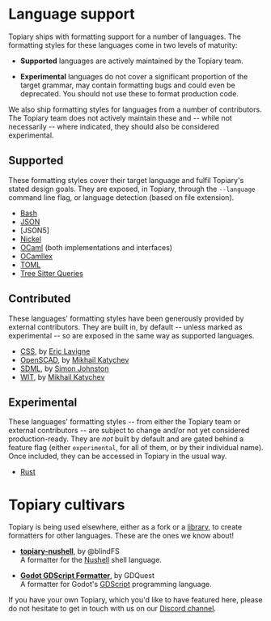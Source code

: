 # Language support

<!----------------------------------------------------------------------
Update these sections as necessary on new developments/releases
----------------------------------------------------------------------->

Topiary ships with formatting support for a number of languages. The
formatting styles for these languages come in two levels of maturity:

- **Supported** languages are actively maintained by the Topiary team.

- **Experimental** languages do not cover a significant proportion of
  the target grammar, may contain formatting bugs and could even be
  deprecated. You should not use these to format production code.

We also ship formatting styles for languages from a number of
contributors. The Topiary team does not actively maintain these and --
while not necessarily -- where indicated, they should also be considered
experimental.

## Supported

These formatting styles cover their target language and fulfil Topiary's
stated design goals. They are exposed, in Topiary, through the
`--language` command line flag, or language detection (based on file
extension).

- [Bash]
- [JSON]
- [JSON5]
- [Nickel]
- [OCaml] (both implementations and interfaces)
- [OCamllex]
- [TOML]
- [Tree Sitter Queries][tree-sitter-query]

## Contributed

These languages' formatting styles have been generously provided by
external contributors. They are built in, by default -- unless marked as
experimental -- so are exposed in the same way as supported languages.

- [CSS], by [Eric Lavigne](https://github.com/lavigneer)
- [OpenSCAD], by [Mikhail Katychev](https://github.com/mkatychev)
- [SDML], by [Simon Johnston](https://github.com/johnstonskj)
- [WIT], by [Mikhail Katychev](https://github.com/mkatychev)

## Experimental

These languages' formatting styles -- from either the Topiary team or
external contributors -- are subject to change and/or not yet considered
production-ready. They are _not_ built by default and are gated behind a
feature flag (either `experimental`, for all of them, or by their
individual name). Once included, they can be accessed in Topiary in the
usual way.

- [Rust]

# Topiary cultivars

Topiary is being used elsewhere, either as a fork or a
[library](library.md), to create formatters for other languages. These
are the ones we know about!

- **[topiary-nushell]**, by @blindFS \
  A formatter for the [Nushell] shell language.

- [**Godot GDScript Formatter**][gdscript-formatter], by GDQuest \
  A formatter for Godot's [GDScript] programming language.

<div class="warning">

If you have your own Topiary, which you'd like to have featured here,
please do not hesitate to get in touch with us on our [Discord
channel][discord].

</div>

<!-- Links -->
[bash]: https://www.gnu.org/software/bash
[css]: https://en.wikipedia.org/wiki/CSS
[discord]: https://discord.gg/FSnkvNyyzC
[gdscript-formatter]: https://gdquest.com/library/gdscript_formatter
[gdscript]: https://docs.godotengine.org/en/stable/tutorials/scripting/gdscript/index.html
[json]: https://www.json.org
[nickel]: https://nickel-lang.org
[nushell]: https://nushell.sh
[ocaml]: https://ocaml.org
[ocamllex]: https://v2.ocaml.org/manual/lexyacc.html
[openscad]: https://en.wikipedia.org/wiki/OpenSCAD
[rust]: https://www.rust-lang.org
[sdml]: https://sdml.io/
[toml]: https://toml.io
[topiary-nushell]: https://github.com/blindFS/topiary-nushell/
[tree-sitter-query]: https://tree-sitter.github.io/tree-sitter/using-parsers#pattern-matching-with-queries
[wit]: https://component-model.bytecodealliance.org/design/wit.html

